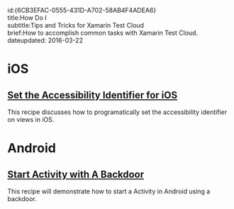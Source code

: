 id:{6CB3EFAC-0555-431D-A702-58AB4F4ADEA6}  
title:How Do I  
subtitle:Tips and Tricks for Xamarin Test Cloud  
brief:How to accomplish common tasks with Xamarin Test Cloud.  
dateupdated: 2016-03-22


# iOS

<a name="Set_Accessibility_Identififer_in_iOS" class="injected"></a>
## [Set the Accessibility Identifier for iOS](/recipes/testcloud/set-accessibilityidentifier-ios)

This recipe discusses how to programatically set the accessibility identifier on views in iOS.

# Android

## [Start Activity with A Backdoor ](/recipes/testcloud/start-activity-with-backdoor)

This recipe will demonstrate how to start a Activity in Android using a backdoor. 
